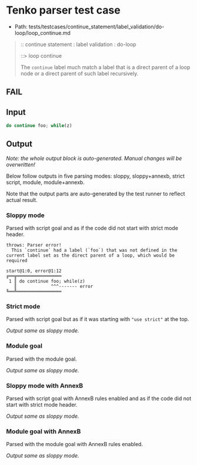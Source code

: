 # Tenko parser test case

- Path: tests/testcases/continue_statement/label_validation/do-loop/loop_continue.md

> :: continue statement : label validation : do-loop
>
> ::> loop continue
>
> The `continue` label much match a label that is a direct parent of a loop node or a direct parent of such label recursively.

## FAIL

## Input

`````js
do continue foo; while(z)
`````

## Output

_Note: the whole output block is auto-generated. Manual changes will be overwritten!_

Below follow outputs in five parsing modes: sloppy, sloppy+annexb, strict script, module, module+annexb.

Note that the output parts are auto-generated by the test runner to reflect actual result.

### Sloppy mode

Parsed with script goal and as if the code did not start with strict mode header.

`````
throws: Parser error!
  This `continue` had a label (`foo`) that was not defined in the current label set as the direct parent of a loop, which would be required

start@1:0, error@1:12
╔══╦═════════════════
 1 ║ do continue foo; while(z)
   ║             ^^^------- error
╚══╩═════════════════

`````

### Strict mode

Parsed with script goal but as if it was starting with `"use strict"` at the top.

_Output same as sloppy mode._

### Module goal

Parsed with the module goal.

_Output same as sloppy mode._

### Sloppy mode with AnnexB

Parsed with script goal with AnnexB rules enabled and as if the code did not start with strict mode header.

_Output same as sloppy mode._

### Module goal with AnnexB

Parsed with the module goal with AnnexB rules enabled.

_Output same as sloppy mode._
